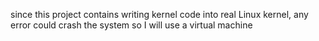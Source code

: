 since this project contains writing kernel code into real Linux kernel,
any error could crash the system
so I will use a virtual machine
